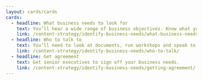 ```yaml
---
layout: cards/cards
cards:
  - headline: What business needs to look for
    text: You’ll hear a wide range of business objectives. Know what you’re looking for before you begin.
    link: /content-strategy/identify-business-needs/what-business-needs/
  - headline: Who to talk to
    text: You’ll need to look at documents, run workshops and speak to different business areas.
    link: /content-strategy/identify-business-needs/who-to-talk/
  - headline: Get agreement
    text: Get senior executives to sign off your business needs.
    link: /content-strategy/identify-business-needs/getting-agreement/
---
```

